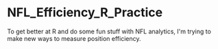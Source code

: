 # NFL_Efficiency_R_Practice
To get better at R and do some fun stuff with NFL analytics, I'm trying to make new ways to measure position efficiency. 
